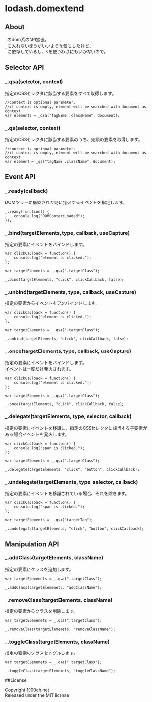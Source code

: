 # lodash.domextend

## About

`_`のdom系のAPI拡張。  
`_`に入れないほうがいいような気もしたけど、  
`_`に依存しているし、`$`を使うわけにもいかないので。  

## Selector API

### _.qsa(selector, context)

指定のCSSセレクタに該当する要素をすべて取得します。  

    //context is optional parameter.
    //if context is empty, element will be searched with document as context
    var elements = _qsa("tagName .className", document);

### _.qs(selector, context)

指定のCSSセレクタに該当する要素のうち、先頭の要素を取得します。  

    //context is optional parameter.
    //if context is empty, element will be searched with document as context
    var element = _qs("tagName .className", document);

## Event API

### _.ready(callback)

DOMツリーが構築された時に発火するイベントを指定します。  

    _.ready(function() {
        console.log("DOMContentLoaded");
    });

### _.bind(targetElements, type, callback, useCapture)

指定の要素にイベントをバインドします。  

    var clickCallback = function() {
        console.log("element is clicked.");
    };
    
    var targetElements = _.qsa(".targetClass");
    
    _.bind(targetElements, "click", clickCallback, false);

### _.unbind(targetElements, type, callback, useCapture)

指定の要素からイベントをアンバインドします。  

    var clickCallback = function() {
        console.log("element is clicked.");
    };
    
    var targetElements = _.qsa(".targetClass");
    
    _.unbind(targetElements, "click", clickCallback, false);

### _.once(targetElements, type, callback, useCapture)

指定の要素にイベントをバインドします。  
イベントは一度だけ発火されます。  

    var clickCallback = function() {
        console.log("element is clicked.");
    };
    
    var targetElements = _.qsa(".targetClass");
    
    _.once(targetElements, "click", clickCallback, false);

### _.delegate(targetElements, type, selector, callback)

指定の要素にイベントを移譲し、指定のCSSセレクタに該当する子要素が  
ある場合イベントを発火します。  

    var clickCallback = function() {
        console.log("span is clicked.");
    };
    
    var targetElements = _.qsa(".targetClass");
    
    _.delegate(targetElements, "click", "button", clickCallback);

### _.undelegate(targetElements, type, selector, callback)

指定の要素にイベントを移譲されている場合、それを除きます。

    var clickCallback = function() {
        console.log("span is clicked.");
    };
    
    var targetElements = _.qsa("targetTag");
    
    _.undelegate(targetElements, "click", "button", clickCallback);

## Manipulation API

### _.addClass(targetElements, className)

指定の要素にクラスを追加します。  

    var targetElemenets = _.qsa(".targetClass");

    _.addClass(targetElemenets, "addClassName");

### _.removeClass(targetElements, className)

指定の要素からクラスを削除します。  

    var targetElemenets = _.qsa(".targetClass");
    
    _.removeClass(targetElemenets, "removeClassName");

### _.toggleClass(targetElements, className)

指定の要素のクラスをトグルします。  

    var targetElemenets = _.qsa(".targetClass");
    
    _.toggleClass(targetElemenets, "toggleClassName");

##License

Copyright [1000ch.net](http://1000ch.net/)  
Released under the MIT license  